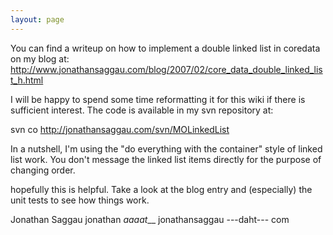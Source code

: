```yaml
---
layout: page
---
```


You can find a writeup on how to implement a double linked list in coredata on my blog at:  
http://www.jonathansaggau.com/blog/2007/02/core_data_double_linked_list_h.html  

I will be happy to spend some time reformatting it for this wiki if there is sufficient interest.
The code is available in my svn repository at:

svn co http://jonathansaggau.com/svn/MOLinkedList

In a nutshell, I'm using the "do everything with the container" style of linked list work.  You don't message the linked list items directly for the purpose of changing order. 

hopefully this is helpful.  Take a look at the blog entry and (especially) the unit tests to see how things work.

Jonathan Saggau
jonathan _aaaat___ jonathansaggau ---daht--- com

